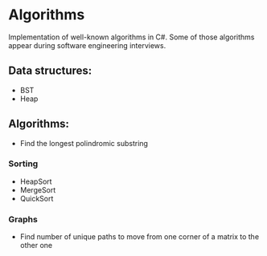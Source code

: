 # Algorithms
Implementation of well-known algorithms in C#.
Some of those algorithms appear during software engineering interviews.

## Data structures:
- BST
- Heap

## Algorithms:
- Find the longest polindromic substring

### Sorting
- HeapSort
- MergeSort
- QuickSort

### Graphs
- Find number of unique paths to move from one corner of a matrix to the other one
